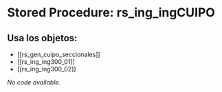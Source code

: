 # Stored Procedure: rs_ing_ingCUIPO

## Usa los objetos:
- [[rs_gen_cuipo_seccionales]]
- [[rs_ing_ing300_01]]
- [[rs_ing_ing300_02]]

*No code available.*
